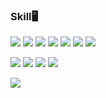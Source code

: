 ### Skill🖥️
<!-- Skill -->
<img src="https://img.shields.io/badge/HTML5-E34F26?style=for-the-badge&logo=HTML5&logoColor=white"> <!-- HTML5 -->
<img src="https://img.shields.io/badge/CSS3-1572B6?style=for-the-badge&logo=CSS3&logoColor=white"> <!-- CSS3 -->
<img src="https://img.shields.io/badge/JavaScript-F7DF1E?style=for-the-badge&logo=JavaScript&logoColor=000000"> <!-- JavaScript -->
<img src="https://img.shields.io/badge/jQuery-0769AD?style=for-the-badge&logo=jQuery&logoColor=white"> <!-- jQuery -->
<img src="https://img.shields.io/badge/Java-0769AD?style=for-the-badge&logo=Java&logoColor=white"> <!-- Java -->
<img src="https://img.shields.io/badge/Oracle-F80000?style=for-the-badge&logo=Oracle&logoColor=white"> <!-- Oracle -->
<img src="https://img.shields.io/badge/MySQL-4479A1?style=for-the-badge&logo=MySQL&logoColor=white"> <!-- MySQL -->

<!-- tool -->
<img src="https://img.shields.io/badge/Eclipse IDE-2C2255?style=for-the-badge&logo=Eclipse IDE&logoColor=white"> <!-- Eclipse IDE -->
<img src="https://img.shields.io/badge/Spring-6DB33F?style=for-the-badge&logo=Spring&logoColor=white"> <!-- Spring -->
<img src="https://img.shields.io/badge/Spring Boot-6DB33F?style=for-the-badge&logo=Spring Boot&logoColor=white"> <!-- Spring -->
<img src="https://img.shields.io/badge/IntelliJ IDEA-000000?style=for-the-badge&logo=IntelliJ IDEA&logoColor=white"> <!-- IntelliJ IDEA -->

<img src="https://img.shields.io/badge/Apache Tomcat-F8DC75?style=for-the-badge&logo=Apache Tomcat&logoColor=000000"> <!-- IntelliJ IDEA -->




<!--
**2ms2/2ms2** is a ✨ _special_ ✨ repository because its `README.md` (this file) appears on your GitHub profile.

Here are some ideas to get you started:

- 🔭 I’m currently working on ...
- 🌱 I’m currently learning ...
- 👯 I’m looking to collaborate on ...
- 🤔 I’m looking for help with ...
- 💬 Ask me about ...
- 📫 How to reach me: ...
- 😄 Pronouns: ...
- ⚡ Fun fact: ...
-->
